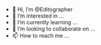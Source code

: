- 👋 Hi, I’m @Editographer
- 👀 I’m interested in ...
- 🌱 I’m currently learning ...
- 💞️ I’m looking to collaborate on ...
- 📫 How to reach me ...

<!---
Editographer/Editographer is a ✨ special ✨ repository because its `README.md` (this file) appears on your GitHub profile.
You can click the Preview link to take a look at your changes.
--->
